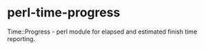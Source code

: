perl-time-progress
==================

Time::Progress - perl module for elapsed and estimated finish time reporting.
